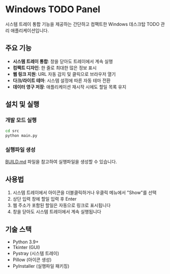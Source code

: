 # Windows TODO Panel

시스템 트레이 통합 기능을 제공하는 간단하고 컴팩트한 Windows 데스크탑 TODO 관리 애플리케이션입니다.

## 주요 기능

- **시스템 트레이 통합**: 창을 닫아도 트레이에서 계속 실행
- **컴팩트 디자인**: 한 줄로 최대한 많은 정보 표시
- **웹 링크 지원**: URL 자동 감지 및 클릭으로 브라우저 열기
- **다크/라이트 테마**: 시스템 설정에 따른 자동 테마 전환
- **데이터 영구 저장**: 애플리케이션 재시작 시에도 할일 목록 유지

## 설치 및 실행

### 개발 모드 실행
```bash
cd src
python main.py
```

### 실행파일 생성
[BUILD.md](BUILD.md) 파일을 참고하여 실행파일을 생성할 수 있습니다.

## 사용법

1. 시스템 트레이에서 아이콘을 더블클릭하거나 우클릭 메뉴에서 "Show"를 선택
2. 상단 입력 창에 할일 입력 후 Enter
3. 웹 주소가 포함된 할일은 자동으로 링크로 표시됩니다
4. 창을 닫아도 시스템 트레이에서 계속 실행됩니다

## 기술 스택

- Python 3.9+
- Tkinter (GUI)
- Pystray (시스템 트레이)
- Pillow (아이콘 생성)
- PyInstaller (실행파일 패키징)